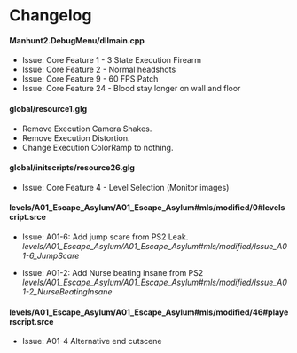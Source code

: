 # Changelog

#### Manhunt2.DebugMenu/dllmain.cpp
* Issue: Core Feature 1 - 3 State Execution Firearm
* Issue: Core Feature 2 - Normal headshots
* Issue: Core Feature 9 - 60 FPS Patch
* Issue: Core Feature 24 - Blood stay longer on wall and floor

#### global/resource1.glg

* Remove Execution Camera Shakes.
* Remove Execution Distortion.
* Change Execution ColorRamp to nothing.

#### global/initscripts/resource26.glg
* Issue: Core Feature 4 - Level Selection (Monitor images)

#### levels/A01_Escape_Asylum/A01_Escape_Asylum#mls/modified/0#levelscript.srce

* Issue: A01-6: Add jump scare from PS2 Leak.
 *levels/A01_Escape_Asylum/A01_Escape_Asylum#mls/modified/Issue_A01-6_JumpScare*
 
* Issue: A01-2: Add Nurse beating insane from PS2
 *levels/A01_Escape_Asylum/A01_Escape_Asylum#mls/modified/Issue_A01-2_NurseBeatingInsane*

#### levels/A01_Escape_Asylum/A01_Escape_Asylum#mls/modified/46#playerscript.srce

* Issue: A01-4 Alternative end cutscene
